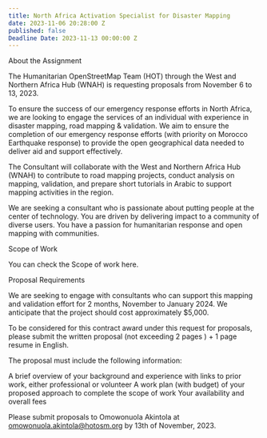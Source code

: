 ```yaml
---
title: North Africa Activation Specialist for Disaster Mapping
date: 2023-11-06 20:28:00 Z
published: false
Deadline Date: 2023-11-13 00:00:00 Z
---
```


About the Assignment

The Humanitarian OpenStreetMap Team (HOT) through the  West and Northern Africa Hub (WNAH)  is requesting proposals from November 6 to 13, 2023. 

To ensure the success of our emergency response efforts in North Africa, we are looking to engage the services of an individual with experience in disaster mapping, road mapping & validation. We aim to ensure the completion of our emergency response efforts (with priority on Morocco Earthquake response) to provide the open geographical data needed to deliver aid and support effectively. 

The Consultant will collaborate with the West and Northern Africa Hub (WNAH) to contribute to road mapping projects, conduct analysis on mapping,  validation, and prepare short tutorials in Arabic to support mapping activities in the region.

We are seeking a consultant who is passionate about putting people at the center of technology. You are driven by delivering impact to a community of diverse users. You have a passion for humanitarian response and open mapping with communities.

Scope of Work

You can check the Scope of work here<link>.

Proposal Requirements

We are seeking to engage with consultants who can support this mapping and validation effort for 2 months, November to January 2024. We anticipate that the project should cost approximately $5,000.

To be considered for this contract award under this request for proposals, please submit the written proposal (not exceeding 2 pages ) + 1 page resume in English.

The proposal must include the following information:

A brief overview of your background and experience with links to prior work, either professional or volunteer 
A work plan (with budget) of your proposed approach to complete the scope of work
Your availability and overall fees

Please submit proposals to Omowonuola Akintola at omowonuola.akintola@hotosm.org by 13th of November, 2023.